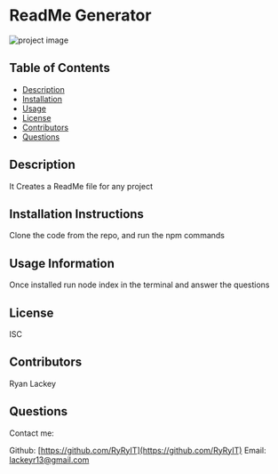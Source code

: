 
    
  # ReadMe Generator
  
  ![project image]('../asssts/ReadMePic.PNG')
  
  ## Table of Contents
  * [Description](#description)
  * [Installation](#installation)
  * [Usage](#usage)
  * [License](#license)
  * [Contributors](#contributors)
  * [Questions](#questions)
  
  ## Description
  It Creates a ReadMe file for any project
  
  ## Installation Instructions
  Clone the code from the repo, and run the npm commands
  
  ## Usage Information
  Once installed run node index in the terminal and answer the questions
  
  ## License
  ISC
  
  ## Contributors
  Ryan Lackey
  
  ## Questions
  Contact me:
  
  Github: [https://github.com/RyRyIT](https://github.com/RyRyIT)
  Email: [lackeyr13@gmail.com](lackeyr13@gmail.com)
  